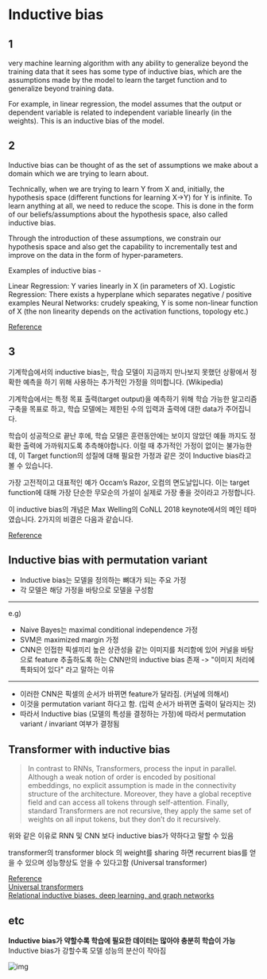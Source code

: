 # Inductive bias


## 1
very machine learning algorithm with any ability to generalize beyond the training data that it sees has some type of inductive bias, which are the assumptions made by the model to learn the target function and to generalize beyond training data.

For example, in linear regression, the model assumes that the output or dependent variable is related to independent variable linearly (in the weights). This is an inductive bias of the model.


## 2

Inductive bias can be thought of as the set of assumptions we make about a domain which we are trying to learn about.

Technically, when we are trying to learn Y from X and, initially, the hypothesis space (different functions for learning X->Y) for Y is infinite. To learn anything at all, we need to reduce the scope. This is done in the form of our beliefs/assumptions about the hypothesis space, also called inductive bias.

Through the introduction of these assumptions, we constrain our hypothesis space and also get the capability to incrementally test and improve on the data in the form of hyper-parameters.

Examples of inductive bias -

Linear Regression: Y varies linearly in X (in parameters of X).
Logistic Regression: There exists a hyperplane which separates negative / positive examples
Neural Networks: crudely speaking, Y is some non-linear function of X (the non linearity depends on the activation functions, topology etc.)


[Reference](https://stackoverflow.com/questions/35655267/what-is-inductive-bias-in-machine-learning)

## 3

기계학습에서의 inductive bias는, 학습 모델이 지금까지 만나보지 못했던 상황에서 정확한 예측을 하기 위해 사용하는 추가적인 가정을 의미합니다. (Wikipedia)  

기계학습에서는 특정 목표 출력(target output)을 예측하기 위해 학습 가능한 알고리즘 구축을 목표로 하고, 학습 모델에는 제한된 수의 입력과 출력에 대한 data가 주어집니다. 

학습이 성공적으로 끝난 후에, 학습 모델은 훈련동안에는 보이지 않았던 예들 까지도 정확한 출력에 가까워지도록 추측해야합니다. 이럴 때 추가적인 가정이 없이는 불가능한데, 이 Target function의 성질에 대해 필요한 가정과 같은 것이 Inductive bias라고 볼 수 있습니다.  

가장 고전적이고 대표적인 예가 Occam’s Razor, 오컴의 면도날입니다. 이는 target function에 대해 가장 단순한 무모순의 가설이 실제로 가장 좋을 것이라고 가정합니다. 

이 inductive bias의 개념은 Max Welling의 CoNLL 2018 keynote에서의 메인 테마였습니다. 2가지의 비결은 다음과 같습니다.  

[Reference](https://mino-park7.github.io/blog/)



## Inductive bias with permutation variant

- Inductive bias는 모델을 정의하는 뼈대가 되는 주요 가정
- 각 모델은 해당 가정을 바탕으로 모델을 구성함
---
e.g)
- Naive Bayes는 maximal conditional independence 가정
- SVM은 maximized margin 가정
- CNN은 인접한 픽셀끼리 높은 상관성을 같는 이미지를 처리함에 있어 커널을 바탕으로 feature 추출하도록 하는 CNN만의 inductive bias 존재 -> "이미지 처리에 특화되어 있다" 라고 말하는 이유
---
- 이러한 CNN은 픽셀의 순서가 바뀌면 feature가 달라짐. (커널에 의해서)
- 이것을 permutation variant 하다고 함. (입력 순서가 바뀌면 출력이 달라지는 것)
- 따라서 Inductive bias (모델의 특성을 결정하는 가정)에 따라서 permutation variant / invariant 여부가 결정됨

## Transformer with inductive bias

> In contrast to RNNs, Transformers, process the input in parallel. Although a weak notion of order is encoded by positional embeddings, no explicit assumption is made in the connectivity structure of the architecture. Moreover, they have a global receptive field and can access all tokens through self-attention. Finally, standard Transformers are not recursive, they apply the same set of weights on all input tokens, but they don’t do it recursively.

위와 같은 이유로 RNN 및 CNN 보다 inductive bias가 약하다고 말할 수 있음

transformer의 transformer block 의 weight를 sharing 하면 recurrent bias를 얻을 수 있으며 성능향상도 얻을 수 있다고함 (Universal transformer)

[Reference](https://samiraabnar.github.io/articles/2020-05/recurrence)  
[Universal transformers](https://arxiv.org/pdf/1807.03819.pdf)  
[Relational inductive biases, deep learning, and graph networks](https://arxiv.org/pdf/1806.01261.pdf)  

## etc
**Inductive bias가 약할수록 학습에 필요한 데이터는 많아야 충분히 학습이 가능**  
Inductive bias가 강할수록 모델 성능의 분산이 작아짐

![img](https://i.stack.imgur.com/QbD58.png)
